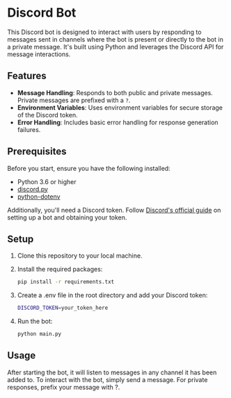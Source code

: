 # Discord Bot

This Discord bot is designed to interact with users by responding to messages sent in channels where the bot is present or directly to the bot in a private message. It's built using Python and leverages the Discord API for message interactions.

## Features

- **Message Handling**: Responds to both public and private messages. Private messages are prefixed with a `?`.
- **Environment Variables**: Uses environment variables for secure storage of the Discord token.
- **Error Handling**: Includes basic error handling for response generation failures.

## Prerequisites

Before you start, ensure you have the following installed:
- Python 3.6 or higher
- [discord.py](https://discordpy.readthedocs.io/en/stable/)
- [python-dotenv](https://pypi.org/project/python-dotenv/)

Additionally, you'll need a Discord token. Follow [Discord's official guide](https://discord.com/developers/docs/intro) on setting up a bot and obtaining your token.

## Setup

1. Clone this repository to your local machine.
2. Install the required packages:

   ```bash
   pip install -r requirements.txt
   ```
3. Create a .env file in the root directory and add your Discord token:
    ```bash
    DISCORD_TOKEN=your_token_here
    ```
4. Run the bot:
    ```bash
    python main.py
    ```
## Usage
After starting the bot, it will listen to messages in any channel it has been added to. To interact with the bot, simply send a message. For private responses, prefix your message with ?.
